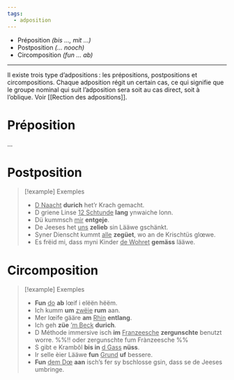 ```yaml
---
tags:
  - adposition
---
```


- Préposition *(bis …, mit …)*
- Postposition *(… nooch)*
- Circomposition *(fun … ab)*

---

Il existe trois type d’adpositions : les prépositions, postpositions et circompositions. Chaque adposition régit un certain cas, ce qui signifie que le groupe nominal qui suit l’adposition sera soit au cas direct, soit à l’oblique. Voir [[Rection des adpositions]].

# Préposition
…

# Postposition

> [!example] Exemples
> - <u>D Naacht</u> **durich** het’r Krach gemacht.
> - D griene Linse <u>12 Schtunde</u> **lang** ynwaiche lonn.
> - Dü kummsch <u>mir</u> **entgeje**.
> - De Jeeses het <u>uns</u> **zelieb** sin Lääwe gschänkt.
> - Syner Dienscht kummt <u>alle</u> **zegüet**, wo an de Krischtüs glœwe.
> - Es frëid mi, dass myni Kinder <u>de Wohret</u> **gemäss** lääwe.

# Circomposition

> [!example] Exemples
> - **Fun** <u>do</u> **ab** lœif i elëën hëëm.
> - Ich kumm **um** <u>zwëie</u> **rum** aan.
> - Mer lœife gääre **am** <u>Rhin</u> **entlang**.
> - Ich geh **züe** <u>’m Beck</u> **durich**.
> - D Méthode immersive isch **im** <u>Franzeesche</u> **zergunschte** benutzt worre. %%!! oder zergunschte fum Frànzeesche %%
> - S gibt e Krambôl **bis in** <u>d Gass</u> **nüss**.
> - Ir selle èier Lääwe **fun** <u>Grund</u> **uf** bessere.
> - **Fun** <u>dem Dœ</u> **aan** isch’s fer sy bschlosse gsin, dass se de Jeeses umbringe.
